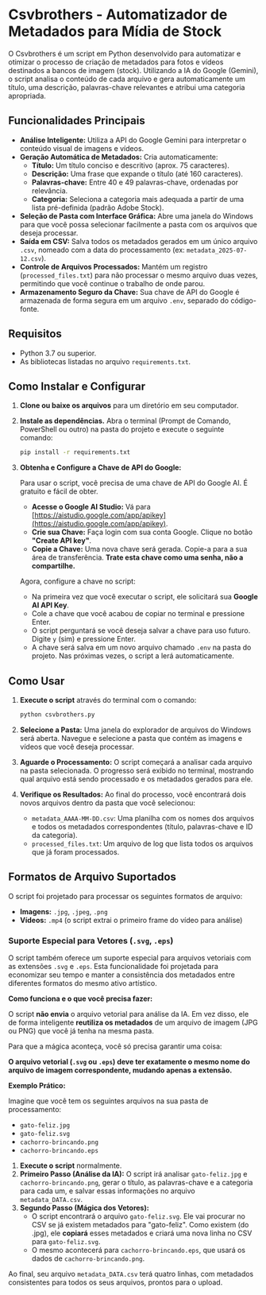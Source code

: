 # Csvbrothers - Automatizador de Metadados para Mídia de Stock

O Csvbrothers é um script em Python desenvolvido para automatizar e otimizar o processo de criação de metadados para fotos e vídeos destinados a bancos de imagem (stock). Utilizando a IA do Google (Gemini), o script analisa o conteúdo de cada arquivo e gera automaticamente um título, uma descrição, palavras-chave relevantes e atribui uma categoria apropriada.

## Funcionalidades Principais

- **Análise Inteligente:** Utiliza a API do Google Gemini para interpretar o conteúdo visual de imagens e vídeos.
- **Geração Automática de Metadados:** Cria automaticamente:
    - **Título:** Um título conciso e descritivo (aprox. 75 caracteres).
    - **Descrição:** Uma frase que expande o título (até 160 caracteres).
    - **Palavras-chave:** Entre 40 e 49 palavras-chave, ordenadas por relevância.
    - **Categoria:** Seleciona a categoria mais adequada a partir de uma lista pré-definida (padrão Adobe Stock).
- **Seleção de Pasta com Interface Gráfica:** Abre uma janela do Windows para que você possa selecionar facilmente a pasta com os arquivos que deseja processar.
- **Saída em CSV:** Salva todos os metadados gerados em um único arquivo `.csv`, nomeado com a data do processamento (ex: `metadata_2025-07-12.csv`).
- **Controle de Arquivos Processados:** Mantém um registro (`processed_files.txt`) para não processar o mesmo arquivo duas vezes, permitindo que você continue o trabalho de onde parou.
- **Armazenamento Seguro da Chave:** Sua chave de API do Google é armazenada de forma segura em um arquivo `.env`, separado do código-fonte.

## Requisitos

- Python 3.7 ou superior.
- As bibliotecas listadas no arquivo `requirements.txt`.

## Como Instalar e Configurar

1.  **Clone ou baixe os arquivos** para um diretório em seu computador.

2.  **Instale as dependências.** Abra o terminal (Prompt de Comando, PowerShell ou outro) na pasta do projeto e execute o seguinte comando:
    ```bash
    pip install -r requirements.txt
    ```

3.  **Obtenha e Configure a Chave de API do Google:**

    Para usar o script, você precisa de uma chave de API do Google AI. É gratuito e fácil de obter.

    - **Acesse o Google AI Studio:** Vá para [https://aistudio.google.com/app/apikey](https://aistudio.google.com/app/apikey).
    - **Crie sua Chave:** Faça login com sua conta Google. Clique no botão **"Create API key"**.
    - **Copie a Chave:** Uma nova chave será gerada. Copie-a para a sua área de transferência. **Trate esta chave como uma senha, não a compartilhe.**

    Agora, configure a chave no script:

    - Na primeira vez que você executar o script, ele solicitará sua **Google AI API Key**.
    - Cole a chave que você acabou de copiar no terminal e pressione Enter.
    - O script perguntará se você deseja salvar a chave para uso futuro. Digite `y` (sim) e pressione Enter.
    - A chave será salva em um novo arquivo chamado `.env` na pasta do projeto. Nas próximas vezes, o script a lerá automaticamente.

## Como Usar

1.  **Execute o script** através do terminal com o comando:
    ```bash
    python csvbrothers.py
    ```

2.  **Selecione a Pasta:** Uma janela do explorador de arquivos do Windows será aberta. Navegue e selecione a pasta que contém as imagens e vídeos que você deseja processar.

3.  **Aguarde o Processamento:** O script começará a analisar cada arquivo na pasta selecionada. O progresso será exibido no terminal, mostrando qual arquivo está sendo processado e os metadados gerados para ele.

4.  **Verifique os Resultados:** Ao final do processo, você encontrará dois novos arquivos dentro da pasta que você selecionou:
    - `metadata_AAAA-MM-DD.csv`: Uma planilha com os nomes dos arquivos e todos os metadados correspondentes (título, palavras-chave e ID da categoria).
    - `processed_files.txt`: Um arquivo de log que lista todos os arquivos que já foram processados.

## Formatos de Arquivo Suportados

O script foi projetado para processar os seguintes formatos de arquivo:
- **Imagens:** `.jpg`, `.jpeg`, `.png`
- **Vídeos:** `.mp4` (o script extrai o primeiro frame do vídeo para análise)

### Suporte Especial para Vetores (`.svg`, `.eps`)

O script também oferece um suporte especial para arquivos vetoriais com as extensões `.svg` e `.eps`. Esta funcionalidade foi projetada para economizar seu tempo e manter a consistência dos metadados entre diferentes formatos do mesmo ativo artístico.

**Como funciona e o que você precisa fazer:**

O script **não envia** o arquivo vetorial para análise da IA. Em vez disso, ele de forma inteligente **reutiliza os metadados** de um arquivo de imagem (JPG ou PNG) que você já tenha na mesma pasta.

Para que a mágica aconteça, você só precisa garantir uma coisa:

**O arquivo vetorial (`.svg` ou `.eps`) deve ter exatamente o mesmo nome do arquivo de imagem correspondente, mudando apenas a extensão.**

**Exemplo Prático:**

Imagine que você tem os seguintes arquivos na sua pasta de processamento:

- `gato-feliz.jpg`
- `gato-feliz.svg`
- `cachorro-brincando.png`
- `cachorro-brincando.eps`

1.  **Execute o script** normalmente.
2.  **Primeiro Passo (Análise da IA):** O script irá analisar `gato-feliz.jpg` e `cachorro-brincando.png`, gerar o título, as palavras-chave e a categoria para cada um, e salvar essas informações no arquivo `metadata_DATA.csv`.
3.  **Segundo Passo (Mágica dos Vetores):**
    - O script encontrará o arquivo `gato-feliz.svg`. Ele vai procurar no CSV se já existem metadados para "gato-feliz". Como existem (do .jpg), ele **copiará** esses metadados e criará uma nova linha no CSV para `gato-feliz.svg`.
    - O mesmo acontecerá para `cachorro-brincando.eps`, que usará os dados de `cachorro-brincando.png`.

Ao final, seu arquivo `metadata_DATA.csv` terá quatro linhas, com metadados consistentes para todos os seus arquivos, prontos para o upload.

